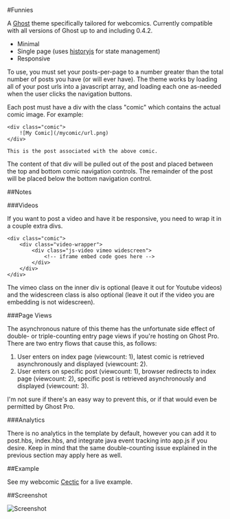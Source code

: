 #Funnies

A [Ghost](http://ghost.org) theme specifically tailored for webcomics. Currently compatible with all versions of Ghost up to and including 0.4.2.

- Minimal
- Single page (uses [historyjs](http://historyjs.net) for state management)
- Responsive

To use, you must set your posts-per-page to a number greater than the total number of posts you have (or will ever have). The theme works by loading all of your post urls into a javascript array, and loading each one as-needed when the user clicks the navigation buttons.

Each post must have a div with the class "comic" which contains the actual comic image. For example:

    <div class="comic">
        ![My Comic](/mycomic/url.png)
    </div>
    
    This is the post associated with the above comic.

The content of that div will be pulled out of the post and placed between the top and bottom comic navigation controls. The remainder of the post will be placed below the bottom navigation control.

##Notes

###Videos

If you want to post a video and have it be responsive, you need to wrap it in a couple extra divs.

    <div class="comic">
        <div class="video-wrapper">
            <div class="js-video vimeo widescreen">
                <!-- iframe embed code goes here -->
            </div>
        </div>
    </div>

The vimeo class on the inner div is optional (leave it out for Youtube videos) and the widescreen class is also optional (leave it out if the video you are embedding is not widescreen).

###Page Views

The asynchronous nature of this theme has the unfortunate side effect of double- or triple-counting entry page views if you're hosting on Ghost Pro. There are two entry flows that cause this, as follows:

1. User enters on index page (viewcount: 1), latest comic is retrieved asynchronously and displayed (viewcount: 2).
2. User enters on specific post (viewcount: 1), browser redirects to index page (viewcount: 2), specific post is retrieved asynchronously and displayed (viewcount: 3).

I'm not sure if there's an easy way to prevent this, or if that would even be permitted by Ghost Pro.

###Analytics

There is no analytics in the template by default, however you can add it to post.hbs, index.hbs, and integrate java event tracking into app.js if you desire. Keep in mind that the same double-counting issue explained in the previous section may apply here as well.

##Example

See my webcomic [Cectic](http://www.cectic.com) for a live example.

##Screenshot

![Screenshot](https://raw.githubusercontent.com/wiki/rudism/ghost-funnies/images/ghost-funnies-example.png)
